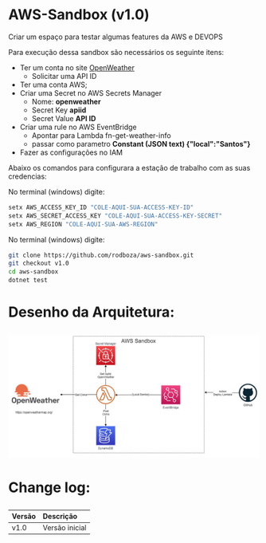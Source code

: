 # AWS-Sandbox (v1.0)


Criar um espaço para testar algumas features da AWS e DEVOPS


Para execução dessa sandbox são necessários os seguinte itens:
- Ter um conta no site [OpenWeather](https://openweathermap.org/)
    - Solicitar uma API ID
- Ter uma conta AWS;
- Criar uma Secret no AWS Secrets Manager
    - Nome: **openweather**
    - Secret Key **apiid**
    - Secret Value **API ID**
- Criar uma rule no AWS EventBridge
    - Apontar para Lambda	fn-get-weather-info
    - passar como parametro **Constant (JSON text) {"local":"Santos"}**
- Fazer as configurações no IAM


Abaixo os comandos para configurara a estação de trabalho com as suas credencias:


No terminal (windows) digite:
``` sh
setx AWS_ACCESS_KEY_ID "COLE-AQUI-SUA-ACCESS-KEY-ID"
setx AWS_SECRET_ACCESS_KEY "COLE-AQUI-SUA-ACCESS-KEY-SECRET"
setx AWS_REGION "COLE-AQUI-SUA-AWS-REGION"
```

No terminal (windows) digite:
``` sh
git clone https://github.com/rodboza/aws-sandbox.git
git checkout v1.0
cd aws-sandbox
dotnet test
```


# Desenho da Arquitetura:<p>
![Desenho da Arquitetura](https://raw.githubusercontent.com/rodboza/aws-sandbox/main/DesenhoArquitetura.png)
 
# Change log:<p>
| Versão | Descrição |
| ---    | :---      |
| v1.0 | Versão inicial  |

